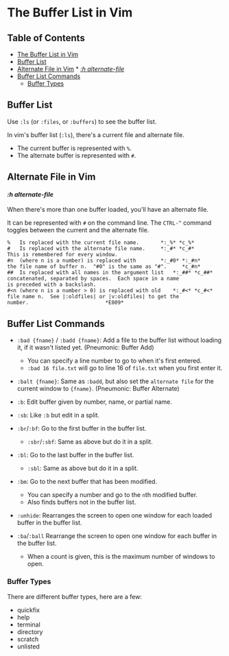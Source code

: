 
# The Buffer List in Vim

## Table of Contents
* [The Buffer List in Vim](#the-buffer-list-in-vim) 
* [Buffer List](#buffer-list) 
* [Alternate File in Vim](#alternate-file-in-vim) 
        * [*:h alternate-file*](#*h-alternate-file*) 
* [Buffer List Commands](#buffer-list-commands) 
    * [Buffer Types](#buffer-types) 

## Buffer List
Use `:ls` (or `:files`, or `:buffers`) to see the buffer list.  

In vim's buffer list (`:ls`), there's a current file and alternate file.
* The current buffer is represented with `%`.
* The alternate buffer is represented with `#`.

## Alternate File in Vim
#### *:h alternate-file*

When there's more than one buffer loaded, you'll have an alternate file.


It can be represented with `#` on the command line.
The `CTRL-^` command toggles between the current and the alternate file.


```help
%	Is replaced with the current file name.		  *:_%* *c_%*
#	Is replaced with the alternate file name.	  *:_#* *c_#*
This is remembered for every window.
#n	(where n is a number) is replaced with		  *:_#0* *:_#n*
the file name of buffer n.  "#0" is the same as "#".     *c_#n*
##	Is replaced with all names in the argument list	  *:_##* *c_##*
concatenated, separated by spaces.  Each space in a name
is preceded with a backslash.
#<n	(where n is a number > 0) is replaced with old	  *:_#<* *c_#<*
file name n.  See |:oldfiles| or |v:oldfiles| to get the
number.							*E809*
```
## Buffer List Commands

* `:bad {fname}` / `:badd {fname}`:  Add a file to the buffer list without 
  loading it, if it wasn't listed yet. (Pneumonic: Buffer Add)  
    * You can specify a line number to go to when it's first entered.
    * `:bad 16 file.txt` will go to line 16 of `file.txt` when you first enter it.
* `:balt {fname}`: Same as `:badd`, but also set the `alternate file` for the current
                   window to `{fname}`. (Pneumonic: Buffer Alternate)

* `:b`: Edit buffer given by number, name, or partial name.
* `:sb`: Like `:b` but edit in a split.
* `:br`/`:bf`: Go to the first buffer in the buffer list.  
    * `:sbr`/`:sbf`: Same as above but do it in a split.  
* `:bl`: Go to the last buffer in the buffer list.  
    * `:sbl`: Same as above but do it in a split.  
* `:bm`: Go to the next buffer that has been modified.  
    * You can specify a number and go to the `n`th modified buffer.
    * Also finds buffers not in the buffer list. 
* `:unhide`: Rearranges the screen to open one window for each loaded buffer in the buffer list.
* `:ba`/`:ball` Rearrange the screen to open one window for each buffer in the buffer list.
    * When a count is given, this is the maximum number of windows to open.  

### Buffer Types
There are different buffer types, here are a few:
* quickfix
* help
* terminal
* directory
* scratch
* unlisted

